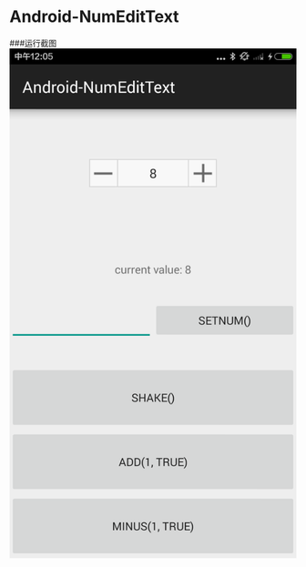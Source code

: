 # Android-NumEditText

###运行截图
![](https://github.com/Gnepux/Android-NumEditText/blob/master/raw/capture.png)